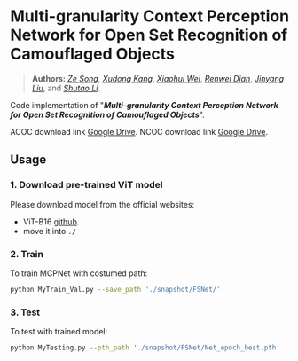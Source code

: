 # Multi-granularity Context Perception Network for Open Set Recognition of Camouflaged Objects
> **Authors:** 
> [*Ze Song*](https://scholar.google.com/citations?user=uatSii8AAAAJ&hl=zh-CN&oi=sra),
> [*Xudong Kang*](https://scholar.google.com/citations?user=5XOeLZYAAAAJ&hl=en),
> [*Xiaohui Wei*](https://scholar.google.co.il/citations?user=Uq50h3gAAAAJ&hl=zh-CN),
> [*Renwei Dian*](https://scholar.google.com/citations?user=EoTrH5UAAAAJ&hl=en),
> [*Jinyang Liu*](https://scholar.google.com/citations?user=PxUXOdsAAAAJ&hl=en),
> and [*Shutao Li*](https://scholar.google.com/citations?user=PlBq8n8AAAAJ&hl=en).


Code implementation of "_**Multi-granularity Context Perception Network for Open Set Recognition of Camouflaged Objects**_". 

ACOC download link [Google Drive](https://drive.google.com/file/d/14dwo37hSMz-gjRPpnLLVo2LVl4_bl95j/view?usp=drive_link). 
NCOC download link [Google Drive](https://drive.google.com/file/d/1LgToD8QQRJ6AelA2VC0dqkIwOlQcXxBw/view?usp=drive_link).
## Usage
### 1. Download pre-trained ViT model
Please download model from the official websites: 
* ViT-B16 [github](https://github.com/google-research/vision_transformer).
* move it into ``` ./ ```

### 2. Train

To train MCPNet with costumed path:

```bash
python MyTrain_Val.py --save_path './snapshot/FSNet/'
```
### 3. Test

To test with trained model:

```bash
python MyTesting.py --pth_path './snapshot/FSNet/Net_epoch_best.pth'
```






